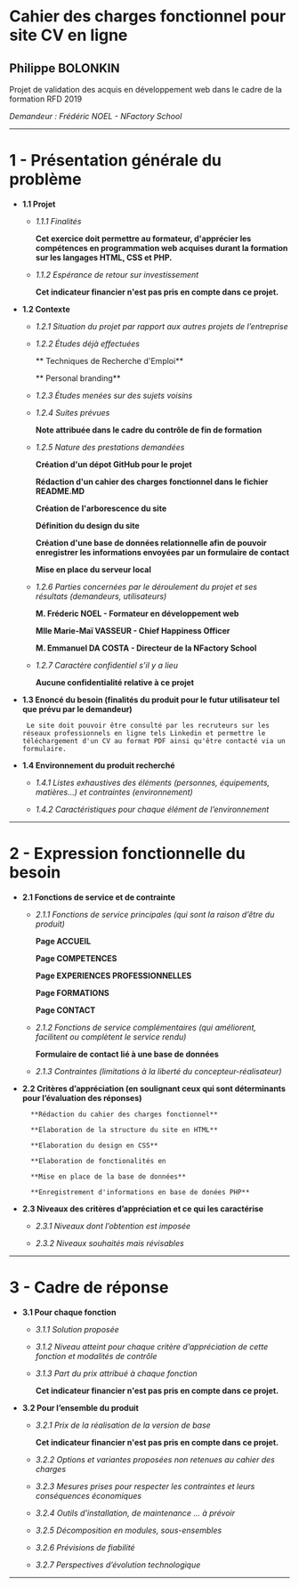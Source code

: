 # Cahier des charges fonctionnel pour site CV en ligne #
## Philippe BOLONKIN
Projet de validation des acquis en développement web dans le cadre de la formation RFD 2019

*Demandeur : Frédéric NOEL - NFactory School*

***
# 1 - Présentation générale du problème

 - **1.1 Projet**
 
   - *1.1.1 Finalités*
   
        **Cet exercice doit permettre au formateur, d'apprécier les compétences en programmation web acquises durant la formation sur les langages HTML, CSS et PHP.**  

   - *1.1.2 Espérance de retour sur investissement*
     
        **Cet indicateur financier n'est pas pris en compte dans ce projet.**  
     
 - **1.2 Contexte** 
 
   - *1.2.1 Situation du projet par rapport aux autres projets de l’entreprise* 
   
   - *1.2.2 Études déjà effectuées*
   
        **  Techniques de Recherche d'Emploi**
     
        **  Personal branding**
            
   - *1.2.3 Études menées sur des sujets voisins* 
   
   - *1.2.4 Suites prévues* 
   
        **Note attribuée dans le cadre du contrôle de fin de formation**
     
   - *1.2.5 Nature des prestations demandées*
     
        **Création d'un dépot GitHub pour le projet**
     
        **Rédaction d'un cahier des charges fonctionnel dans le fichier README.MD**
     
        **Création de l'arborescence du site**
     
        **Définition du design du site**
     
        **Création d'une base de données relationnelle afin de pouvoir enregistrer les informations envoyées par un formulaire de contact**
     
        **Mise en place du serveur local**

   - *1.2.6 Parties concernées par le déroulement du projet et ses résultats (demandeurs, utilisateurs)*
   
        **M. Fréderic NOEL - Formateur en développement web**
     
        **Mlle Marie-Maï VASSEUR - Chief Happiness Officer**
     
        **M. Emmanuel DA COSTA - Directeur de la NFactory School**
    
   - *1.2.7 Caractère confidentiel s’il y a lieu* 
     
        **Aucune confidentialité relative à ce projet**
    
 - **1.3 Enoncé du besoin (finalités du produit pour le futur utilisateur tel que prévu par le demandeur)**
 
        Le site doit pouvoir être consulté par les recruteurs sur les réseaux professionnels en ligne tels Linkedin et permettre le téléchargement d'un CV au format PDF ainsi qu'être contacté via un formulaire.   
 
 - **1.4 Environnement du produit recherché** 
 
   - *1.4.1 Listes exhaustives des éléments (personnes, équipements, matières…) et contraintes (environnement)*
   
   - *1.4.2 Caractéristiques pour chaque élément de l’environnement* 
 
***
# 2 - Expression fonctionnelle du besoin 

 - **2.1 Fonctions de service et de contrainte**

   - *2.1.1 Fonctions de service principales (qui sont la raison d’être du produit)*
   
        **Page ACCUEIL**
   
        **Page COMPETENCES**
  
        **Page EXPERIENCES PROFESSIONNELLES**
  
        **Page FORMATIONS**
  
        **Page CONTACT**
   
   - *2.1.2 Fonctions de service complémentaires (qui améliorent, facilitent ou complètent le service rendu)*
   
        **Formulaire de contact lié à une base de données**
   
   - *2.1.3 Contraintes (limitations à la liberté du concepteur-réalisateur)*
   
 - **2.2 Critères d’appréciation (en soulignant ceux qui sont déterminants pour l’évaluation des réponses)**
 
         **Rédaction du cahier des charges fonctionnel**
      
         **Elaboration de la structure du site en HTML**

         **Elaboration du design en CSS**

         **Elaboration de fonctionalités en

         **Mise en place de la base de données**

         **Enregistrement d'informations en base de donées PHP**
 
 - **2.3 Niveaux des critères d’appréciation et ce qui les caractérise**
 
   - *2.3.1 Niveaux dont l’obtention est imposée* 
   
   - *2.3.2 Niveaux souhaités mais révisables* 
 
***
# 3 - Cadre de réponse

 - **3.1 Pour chaque fonction**
 
   - *3.1.1 Solution proposée* 
   
   - *3.1.2 Niveau atteint pour chaque critère d’appréciation de cette fonction et modalités de contrôle* 
   
   - *3.1.3 Part du prix attribué à chaque fonction* 
   
     **Cet indicateur financier n'est pas pris en compte dans ce projet.**  
   
 - **3.2 Pour l’ensemble du produit**
 
   - *3.2.1 Prix de la réalisation de la version de base*
   
     **Cet indicateur financier n'est pas pris en compte dans ce projet.**  
   
   - *3.2.2 Options et variantes proposées non retenues au cahier des charges* 
   

   - *3.2.3 Mesures prises pour respecter les contraintes et leurs conséquences économiques* 
   
   - *3.2.4 Outils d’installation, de maintenance … à prévoir* 
   
   - *3.2.5 Décomposition en modules, sous-ensembles* 
   
   - *3.2.6 Prévisions de fiabilité* 
   
   - *3.2.7 Perspectives d’évolution technologique*
   
***

